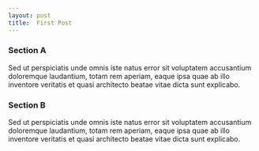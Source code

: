 ```yaml
---
layout: post
title:  First Post
---
```


### Section A

Sed ut perspiciatis unde omnis iste natus error sit voluptatem accusantium doloremque
laudantium, totam rem aperiam, eaque ipsa quae ab illo inventore veritatis et quasi
architecto beatae vitae dicta sunt explicabo.


### Section B

Sed ut perspiciatis unde omnis iste natus error sit voluptatem accusantium doloremque
laudantium, totam rem aperiam, eaque ipsa quae ab illo inventore veritatis et quasi
architecto beatae vitae dicta sunt explicabo.


<!-- Local Variables: -->
<!-- mode: markdown -->
<!-- End: -->
